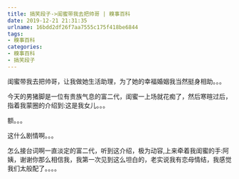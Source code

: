 ```yaml
---
title: 搞笑段子->闺蜜带我去把帅哥 | 糗事百科
date: 2019-12-21 21:31:35
urlname: 16bdd2df26f7aa7555c175f418be6844
tags: 
- 糗事百科
categories:
- 糗事百科
- 搞笑段子
---
```

闺蜜带我去把帅哥，让我做她生活助理，为了她的幸福婚姻我当然挺身相助。。。

今天的男猪脚是一位有贵族气息的富二代，闺蜜一上场就花痴了，然后寒暄过后，指着我蒙圈的介绍到:这是我女儿。。。

额。。。

这什么剧情啊。。。

怎么接台词啊一直淡定的富二代，听到这介绍，极为动容,上来牵着我闺蜜的手:阿姨，谢谢你那么相信我，我第一次见到这么坦白的，老实说我有恋母情结，我感觉我们太般配了。。。。


